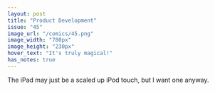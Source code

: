 ```yaml
---
layout: post
title: "Product Development"
issue: "45"
image_url: "/comics/45.png"
image_width: "780px"
image_height: "230px"
hover_text: "It's truly magical!"
has_notes: true
---
```

The iPad may just be a scaled up iPod touch, but I want one anyway.
